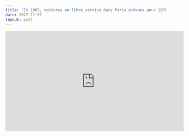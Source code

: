 ```yaml
---
title: "En 1965, voitures en libre service dans Paris prévues pour 1970"
date: 2017-11-07
layout: post
---
```


<iframe width="560" height="315" src="https://www.youtube.com/embed/sT1XlG2PBAw" frameborder="0" allowfullscreen></iframe>